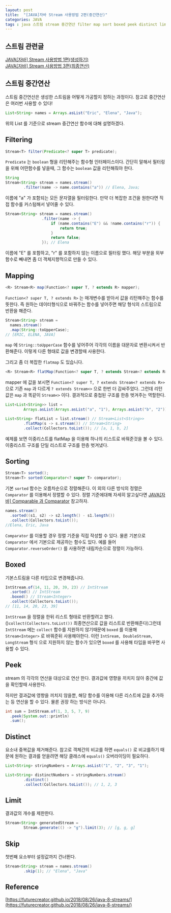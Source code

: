 ```yaml
---
layout: post
title:  "[JAVA]자바 Stream 사용방법 2편(중간연산)"
categories: JAVA
tags : java 스트림 stream 중간연산 filter map sort boxed peek distinct limit skip
---
```


## 스트림 관련글

[JAVA[자바] Stream 사용방법 1편(생성하기)](../Stream1)  
[JAVA[자바] Stream 사용방법 3편(최종연산)](../Stream3)  

## 스트림 중간연산

스트림 중간연산은 생성한 스트림을 어떻게 가공할지 정하는 과정이다.
참고로 중간연산은 여러번 사용할 수 있다!

```java
List<String> names = Arrays.asList("Eric", "Elena", "Java");
```
위의 List 를 기준으로 stream 중간연산 함수에 대해 설명하겠다.


## Filtering

```java
Stream<T> filter(Predicate<? super T> predicate);
```

`Predicate` 는 `boolean` 형을 리턴해주는 함수형 인터페이스이다. 
간단히 말해서 필터링을 위해 어떤함수를 넣을때, 그 함수는 `boolean` 값을 리턴해줘야 한다.

```java
String
Stream<String> stream = names.stream()
        .filter(name -> name.contains("a")) // Elena, Java;
```
이름에 "a" 가 포함되는 모든 문자열을 필터링한다.
만약 더 복잡한 조건을 원한다면 직접 함수를 커스텀해서 넣어줄 수 있다.

```java
Stream<String> stream = names.stream()
                .filter(name -> {
                    if (name.contains("E") && !name.contains("r")) {
                        return true;
                    }
                    return false;
                }); // Elena
```
이름에 "E" 를 포함하고, "r" 를 포함하지 않는 이름으로 필터링 했다.
해당 부분을 외부함수로 빼내면 좀 더 객체지향적으로 만들 수 있다.


## Mapping

```java
<R> Stream<R> map(Function<? super T, ? extends R> mapper);
```

`Function<? super T, ? extends R>` 는 매개변수를 받아서 값을 리턴해주는 함수를 뜻한다.
즉 원하는 데이터형식으로 바꿔주는 함수를 넣어주면 해당 형식의 스트림으로 반환을 해준다.


```java
Stream<String> stream = 
  names.stream()
  .map(String::toUpperCase);
// [ERIC, ELENA, JAVA]
```

`map` 에 `String::toUpperCase` 함수를 넣어주어 각각의 이름을
대문자로 변환시켜서 반환해준다. 이렇게 다른 형태로 값을 변경할때 사용한다.

그리고 좀 더 복잡한 `flatmap` 도 있습니다.

```java
<R> Stream<R> flatMap(Function<? super T, ? extends Stream<? extends R>> mapper);
```

mapper 에 값을 보시면 `Function<? super T, ? extends Stream<? extends R>>` 으로 
기존 `map` 과 다르게 `? extends Stream<>` 으로 한번 더 감싸주었다.
그런데 리턴값은 `map` 과 똑같이 `Stream<>` 이다. 결과적으로 중첩된
구조를 한층 벗겨주는 역할한다.

```java
List<List<String>> list =
        Arrays.asList(Arrays.asList("a", "1"), Arrays.asList("b", "2")); // [[a, 1], [b, 2]]

List<String> flatList = list.stream() // Stream<List<String>>
        .flatMap(s -> s.stream()) // Stream<String>
        .collect(Collectors.toList()); // [a, 1, b, 2] 
```
예제를 보면 이중리스트를 flatMap 을 이용해 하나의 리스트로 바꿔준것을 볼 수 있다. 이중리스트 구조를 단일 리스트로 구조를 한층 벗겨냈다.

## Sorting

```java
Stream<T> sorted();
Stream<T> sorted(Comparator<? super T> comparator);
```

기본 `sorted` 함수는 오름차순으로 정렬해준다. 이 외의 다른 방식의 정렬은
`Comparator` 를 이용해서 정렬할 수 있다. 정렬 기준에대해 자세히 알고싶다면 [JAVA[자바] Comparable 과 Comparator](../ComparableComparator) 참고하자.

```java
names.stream()
  .sorted((s1, s2) -> s2.length() - s1.length())
  .collect(Collectors.toList());
//Elena, Eric, Java
```
`Comparator` 를 이용할 경우 정렬 기준을 직접 작성할 수 있다. 물론 기본으로 `Comparator` 에서 기본으로 제공하는 함수도 있다.
예를 들어 `Comparator.reverseOrder()` 를 사용하면 내림차순으로 정렬이 가능하다.

## Boxed

기본스트림을 다른 타입으로 변경해줍니다.
```java
IntStream.of(14, 11, 20, 39, 23) // IntStream
  .sorted() // IntStream
  .boxed() // Stream<Integer>
  .collect(Collectors.toList());
// [11, 14, 20, 23, 39]
```
`IntStream` 을 정렬을 한뒤 리스트 형태로 반환할려고 했다. ()`collect(Collectors.toList())` 최종연산으로 값을 리스트로 반환해준다)그런데 `IntStream` 에는 `collect` 함수를 지원하지 않기때문에 `boxed` 를 이용해 `Stream<Integer>` 로 바꿔준뒤 사용해야한다.
이런 `IntSream, DoubleStream, LongStream` 형식
으로 지원하지 않는 함수가 있으면 `boxed` 를 사용해 타입을 바꾸면
사용할 수 있다.

## Peek

stream 의 각각의 연산을 대상으로 연산 한다.
결과값에 영향을 끼치지 않아 중간에 값을 확인할때 사용한다.

하지만 결과값에 영향을 끼치지 않을뿐, 해당 함수를 이용해 
다른 리스트에 값을 추가하는 등 연산을 할 수 있다. 물론 권장 하는 방식은 아니다.

```java
int sum = IntStream.of(1, 3, 5, 7, 9)
  .peek(System.out::println)
  .sum();
```

## Distinct

요소내 중복값을 제거해준다. 참고로 객체간의 비교를 하면 `equals()` 로 비교를하기 때문에 원하는 결과를 얻을려면 해당 클래스에
`equals()` 오버라이딩이 필요하다.

```java
List<String> stringNumbers = Arrays.asList("1", "2", "3", "1");

List<String> distinctNumbers = stringNumbers.stream()
        .distinct()
        .collect(Collectors.toList()); // 1, 2, 3
```

## Limit

결과값의 개수를 제한한다.

```java
Stream<String> generatedStream =
        Stream.generate(() -> "g").limit(3); // [g, g, g]
```

## Skip

첫번째 요소부터 설정값까지 건너뛴다.

```java
Stream<String> stream = names.stream()
        .skip(1); // "Elena", "Java"
```



## Reference

[https://futurecreator.github.io/2018/08/26/java-8-streams/](https://futurecreator.github.io/2018/08/26/java-8-streams/)